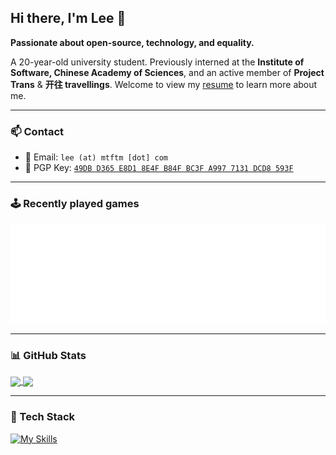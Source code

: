 ## Hi there, I'm Lee 👋  

**Passionate about open-source, technology, and equality.**

A 20-year-old university student. Previously interned at the **Institute of Software, Chinese Academy of Sciences**, and an active member of **Project Trans** & **开往 travellings**. Welcome to view my [resume](https://leetfs.com/about/resume) to learn more about me.

---

### 📫 Contact

- 📧 Email: `lee (at) mtftm [dot] com`  
- 🔑 PGP Key: [`49DB D365 E8D1 8E4F B84F BC3F A997 7131 DCD8 593F`](https://keyserver.ubuntu.com/pks/lookup?search=49DBD365E8D18E4FB84FBC3FA9977131DCD8593F&fingerprint=on&op=index)  

---

### 🕹️ Recently played games

![](./metrics.plugin.steam.svg)

---

### 📊 GitHub Stats  

<a href="https://github.com/Leetfs/">
  <img align="center" src="https://github-readme-stats.vercel.app/api?username=Leetfs&show_icons=true&count_private=true&theme=transparent&hide_border=true&show=reviews" width="49%" />
</a>
<a href="https://github.com/Leetfs/">
  <img align="center" src="https://github-readme-stats.vercel.app/api/top-langs?username=Leetfs&layout=compact&langs_count=8&theme=transparent&hide_border=true&hide=markdown" width="49%" />
</a>

---

### 🚀 Tech Stack  

[![My Skills](https://skillicons.dev/icons?i=vscode,unity,ae,au,ai,ps,pr,blender,c,cs,cpp,cloudflare,html,css,debian,docker,git,github,githubactions,react,linux,md,npm,pnpm,ubuntu,vue,vite,electron)](https://skillicons.dev)
